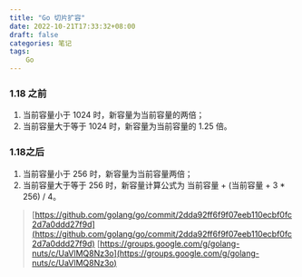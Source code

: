 ```yaml
---
title: "Go 切片扩容"
date: 2022-10-21T17:33:32+08:00
draft: false
categories: 笔记
tags: 
    Go
---
```


### 1.18 之前

1. 当前容量小于 1024 时，新容量为当前容量的两倍；
2. 当前容量大于等于 1024 时，新容量为当前容量的 1.25 倍。

### 1.18之后

1. 当前容量小于 256 时，新容量为当前容量两倍；
2. 当前容量大于等于 256 时，新容量计算公式为 当前容量 + (当前容量 + 3 * 256) / 4。

> [https://github.com/golang/go/commit/2dda92ff6f9f07eeb110ecbf0fc2d7a0ddd27f9d](https://github.com/golang/go/commit/2dda92ff6f9f07eeb110ecbf0fc2d7a0ddd27f9d)
> [https://groups.google.com/g/golang-nuts/c/UaVlMQ8Nz3o](https://groups.google.com/g/golang-nuts/c/UaVlMQ8Nz3o)
